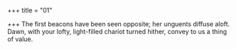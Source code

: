 +++
title = "01"

+++
The first beacons have been seen opposite; her unguents diffuse aloft. Dawn, with your lofty, light-filled chariot turned hither, convey to us a  thing of value.